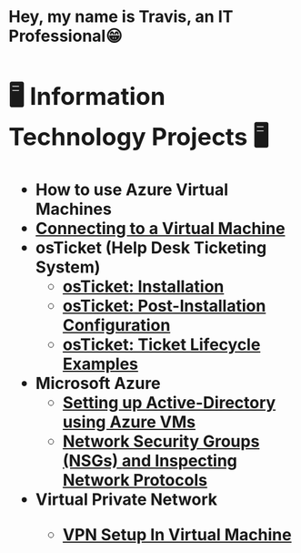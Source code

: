 <h1>Hey, my name is Travis, an <a >IT Professional</<h1>😁

<h2>🖥️ Information Technology Projects 🖥️</h2>

- <b>How to use Azure Virtual Machines </b>
- [Connecting to a Virtual Machine](https://github.com/TravisBCC/How-to-connect-to-remote-desktop-using-a-Virtual-Machine)
- <b>osTicket (Help Desk Ticketing System)</b>
  - [osTicket: Installation](https://github.com/TravisBCC/osticket-prereqs)
  - [osTicket: Post-Installation Configuration](https://github.com/TravisBCC/post-install-config)
  - [osTicket: Ticket Lifecycle Examples](https://github.com/TravisBCC/ticket-lifecycle)
- <b>Microsoft Azure</b>
  - [Setting up Active-Directory using Azure VMs](https://github.com/TravisBCC/configure-ad)
  - [Network Security Groups (NSGs) and Inspecting Network Protocols](https://github.com/TravisBCC/azure-network-protocols)
- <b>Virtual Private Network 
  - [VPN Setup In Virtual Machine](https://github.com/TravisBCC/VPN-Setup-in-Virtual-Machine)
